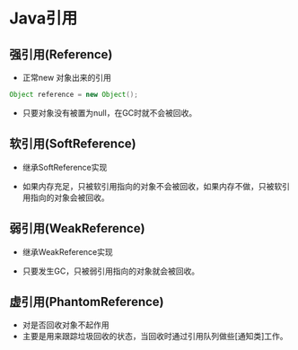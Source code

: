 # Java引用

## 强引用(Reference)
- 正常new 对象出来的引用
```java
Object reference = new Object();
```
- 只要对象没有被置为null，在GC时就不会被回收。

## 软引用(SoftReference)

- 继承SoftReference实现

- 如果内存充足，只被软引用指向的对象不会被回收，如果内存不做，只被软引用指向的对象会被回收。

## 弱引用(WeakReference)

- 继承WeakReference实现

- 只要发生GC，只被弱引用指向的对象就会被回收。

## 虚引用(PhantomReference)

- 对是否回收对象不起作用
- 主要是用来跟踪垃圾回收的状态，当回收时通过引用队列做些[通知类]工作。


